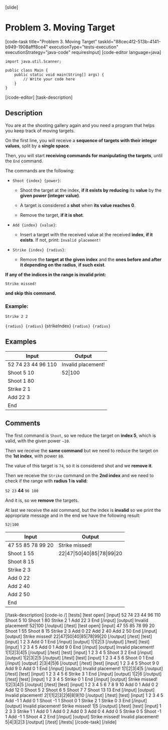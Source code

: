 [slide]
# Problem 3. Moving Target
[code-task title="Problem 3. Moving Target" taskId="88cec4f2-513b-4141-b949-1908afff8ce4" executionType="tests-execution" executionStrategy="java-code" requiresInput]
[code-editor language=java]
```
import java.util.Scanner;

public class Main {
    public static void main(String[] args) {
        // Write your code here
    }
}
```
[/code-editor]
[task-description]
## Description

You are at the shooting gallery again and you need a program that helps you keep track of moving targets.

On the first line, you will receive a **sequence of targets with their integer values**, split by a **single space**.

Then, you will start **receiving commands for manipulating the targets**, until the `End` command.

The commands are the following:

- `Shoot {index} {power}`:

  - Shoot the target at the index, **if it exists by reducing** its **value** by the **given power (integer value)**.

  - A target is considered a **shot** when **its value reaches 0**.

  - Remove the target, **if it is shot**.

- `Add {index} {value}`:

  - Insert a target with the received value at the received **index**, **if it exists**. If not, print: `Invalid placement!`

- `Strike {index} {radius}`:

  - Remove the **target at the given index** and the **ones before and after it depending on the radius**, **if such exist**.

**If any of the indices in the range is invalid print:**

`Strike missed!`

**and skip this command.**

### Example:

`Strike 2 2`

`{radius} {radius}` \{strikeIndex\} `{radius} {radius}`


## Examples
| **Input** | **Output** |
| --- | --- |
| 52 74 23 44 96 110 | Invalid placement! |
| Shoot 5 10 | 52\|100 |
| Shoot 1 80 |  |
| Strike 2 1 |  |
| Add 22 3 |  |
| End |  |

## Comments

The first command is `Shoot`, so we reduce the target on **index 5**, which is valid, with the given power `–10`.

Then we receive the **same command** but we need to reduce the target on the **1st index**, with power `80`.

The value of this target is `74`, so it is considered shot and we **remove it**.

Then we receive the `Strike` command on the **2nd index** and we need to check if the range with **radius 1 is valid**:

`52 23` **44** `96 100`

And it is, so we **remove** the targets.

At last we receive the `Add` command, but the index is **invalid** so we print the appropriate message and in the end we have the following result:

`52|100`


| **Input** | **Output** |
| --- | --- |
| 47 55 85 78 99 20 | Strike missed! |
| Shoot 1 55 | 22\|47\|50\|40\|85\|78\|99\|20 |
| Shoot 8 15 |  |
| Strike 2 3 |  |
| Add 0 22 |  |
| Add 2 40 |  |
| Add 2 50 |  |
| End |  |

[/task-description]
[code-io /]
[tests]
[test open]
[input]
52 74 23 44 96 110
Shoot 5 10
Shoot 1 80
Strike 2 1
Add 22 3
End
[/input]
[output]
Invalid placement!
52\|100
[/output]
[/test]
[test open]
[input]
47 55 85 78 99 20
Shoot 1 55
Shoot 8 15
Strike 2 3
Add 0 22
Add 2 40
Add 2 50
End
[/input]
[output]
Strike missed!
22\|47\|50\|40\|85\|78\|99\|20
[/output]
[/test]
[test]
[input]
1 2 3
Add 0 1
End
[/input]
[output]
1\|1\|2\|3
[/output]
[/test]
[test]
[input]
1 2 3 4 5
Add 0 1
Add 9 0
End
[/input]
[output]
Invalid placement!
1\|1\|2\|3\|4\|5
[/output]
[/test]
[test]
[input]
1 2 3 4 5
Shoot 3 2
End
[/input]
[output]
1\|2\|3\|2\|5
[/output]
[/test]
[test]
[input]
1 2 3 4 5 6
Shoot 0 1
End
[/input]
[output]
2\|3\|4\|5\|6
[/output]
[/test]
[test]
[input]
1 2 3 4 5
Shoot 9 0
Add 9 0
Add 0 1
End
[/input]
[output]
Invalid placement!
1\|1\|2\|3\|4\|5
[/output]
[/test]
[test]
[input]
1 2 3 4 5 6
Strike 3 1
End
[/input]
[output]
1\|2\|6
[/output]
[/test]
[test]
[input]
1 2 3 4 5
Strike 0 1
End
[/input]
[output]
Strike missed!
1\|2\|3\|4\|5
[/output]
[/test]
[test]
[input]
1 2 3 4 5 6 7 8 9 10
Add 0 1
Add 0 2
Add 12 0
Shoot 5 2
Shoot 6 5
Shoot 7 7
Shoot 13 13
End
[/input]
[output]
Invalid placement!
2\|1\|1\|2\|3\|2\|6\|8\|9\|10
[/output]
[/test]
[test]
[input]
1 2 3 4 5
Add -1 1
Add 0 1
Shoot -1 1
Shoot 0 1
Strike 2 1
Strike 0 3
End
[/input]
[output]
Invalid placement!
Strike missed!
1\|5
[/output]
[/test]
[test]
[input]
1 2 3 3
Strike 1 1
Add 0 1
Add 0 2
Add 0 3
Add 0 4
Add 0 5
Strike 0 5
Shoot -1 1
Add -1 1
Shoot 4 2
End
[/input]
[output]
Strike missed!
Invalid placement!
5\|4\|3\|2\|3
[/output]
[/test]
[/tests]
[/code-task]
[/slide]